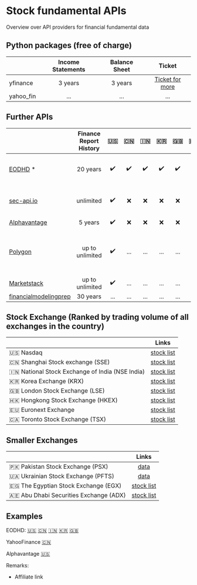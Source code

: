 # Stock fundamental APIs
Overview over API providers for financial fundamental data

## Python packages (free of charge)
|              | Income Statements | Balance Sheet | Ticket |
| :---         |     :---:      |     :---:     | :---: |
| yfinance     | 3 years     | 3 years      |  [Ticket for more](https://github.com/ranaroussi/yfinance/issues/1747) |
| yahoo_fin     | ...       |   ...     | ...  |



## Further APIs
|              | Finance Report History | :us: | :cn: | :india: | :kr: | :uk: | :hong_kong: | :eu: | :canada: | :jp: | Costs |
| :---         |     :---:       | :---: |  :---: |  :---: |  :---: |  :---: |  :---: |  :---: |  :---: |  :---: |  :---: |
| [EODHD](https://eodhd.com/r/?ref=SS55HCO7) *     | 20 years     | ✔️ | ✔️ | ✔️ | ✔️ |  ✔️ |  :x: | ✔️ | ✔️ | ✔️ | 50 EUR / month (fundamentals only) |
| [sec-api.io](https://sec-api.io)     | unlimited |    ✔️  | :x: | :x: | :x: | :x: |  :x: | :x: | :x: | :x: | after 100 free calls, 49 USD - 55 USD / month |
| [Alphavantage](https://alphavantage.co)     | 5 years    | ✔️ | :x: | :x: | :x: |  :x: | :x:  | :x: |  :x: | ... | free |
| [Polygon](https://polygon.io)     | up to unlimited  | ✔️ | ... | ... | ... | ... | ...  | ... |  ... | ... | 2 years free, 5 years 29 USD, 10 years 79 USD, unlimited 199 USD |
| [Marketstack](https://marketstack.com/product)     | up to unlimited  | ✔️ | ... | ... | ... | ... | ...  | ... |  ... | ... | ... |
| [financialmodelingprep](https://site.financialmodelingprep.com/developer/docs/pricing)     | 30 years  | ... | ... | ... | ... | ... | ...  | ... |  ... | ... | ... |




## Stock Exchange (Ranked by trading volume of all exchanges in the country)
|              | Links |
| :---         |     :---:      |
| :us: Nasdaq | [stock list](https://www.nasdaq.com/market-activity/stocks/screener) |
| :cn: Shanghai Stock exchange (SSE) | [stock list](https://english.sse.com.cn/markets/equities/overview) |
| :india: National Stock Exchange of India (NSE India)| [stock list](https://www.nseindia.com/market-data/live-equity-market) |
| :kr: Korea Exchange (KRX) | [stock list](http://data.krx.co.kr/contents/MDC/MDI/mdiLoader/index.cmd?menuId=MDC0301) |
| :uk: London Stock Exchange (LSE) | [stock list](https://www.londonstockexchange.com/live-markets/market-data-dashboard/price-explorer) |
| :hong_kong: Hongkong Stock Exchange (HKEX) | [stock list](https://www.hkex.com.hk/Market-Data/Securities-Prices/Equities?sc_lang=en)
| :eu: Euronext Exchange | [stock list](https://live.euronext.com/en/products/equities/list#)
| 🇨🇦 Toronto Stock Exchange (TSX) | [stock list](https://www.tsx.com/listings/listing-with-us/listed-company-directory)|

## Smaller Exchanges
|              | Links |
| :---         |     :---:      |
| 🇵🇰 Pakistan Stock Exchange (PSX)| [data](https://dps.psx.com.pk/historical) |
| 🇺🇦 Ukrainian Stock Exchange (PFTS) | [data](https://pfts.ua/en/1-about-pfts-se/1-listing) |
| 🇪🇬 The Egyptian Stock Exchange (EGX) | [stock list](https://www.egx.com.eg/en/ListedStocks.aspx) |
| 🇦🇪 Abu Dhabi Securities Exchange (ADX)| [stock list](https://www.adx.ae/english/Pages/marketwatch.aspx?isdlg=1) |



## Examples
EODHD: [:us:](https://eodhd.com/financial-summary/AAPL.US) [:cn:](https://eodhd.com/financial-summary/600000.SHG) [:india:](https://eodhd.com/financial-summary/TATASTEEL.NSE) [:kr:](https://eodhd.com/financial-summary/005930.KO) [:uk:](https://eodhd.com/financial-summary/SHEL.LSE)

YahooFinance [:cn:](https://finance.yahoo.com/quote/600000.SS)

Alphavantage [:us:](https://www.alphavantage.co/query?function=INCOME_STATEMENT&symbol=AAPL&apikey=YOURKEY) 

Remarks:
* Affiliate link
